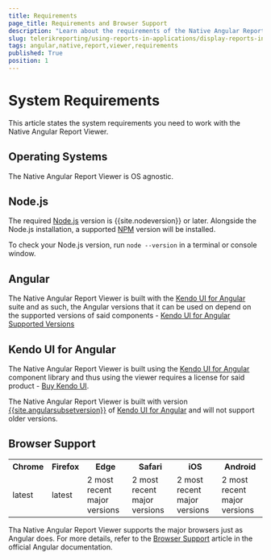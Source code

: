 ```yaml
---
title: Requirements
page_title: Requirements and Browser Support
description: "Learn about the requirements of the Native Angular Report Viewer dependencies - NodeJS, Angular and Kendo UI for Angular, plus the list of supported browsers."
slug: telerikreporting/using-reports-in-applications/display-reports-in-applications/web-application/native-angular-report-viewer/requirements
tags: angular,native,report,viewer,requirements
published: True
position: 1
---
```


<style>
table th:first-of-type {
	width: 10%;
}
table th:nth-of-type(2) {
	width: 10%;
}
table th:nth-of-type(3) {
	width: 20%;
}
table th:nth-of-type(4) {
	width: 20%;
}
table th:nth-of-type(5) {
	width: 20%;
}
table th:nth-of-type(6) {
	width: 20%;
}
</style>

# System Requirements

This article states the system requirements you need to work with the Native Angular Report Viewer.

## Operating Systems

The Native Angular Report Viewer is OS agnostic.

## Node.js

The required [Node.js](https://nodejs.org) version is {{site.nodeversion}} or later. Alongside the Node.js installation, a supported [NPM](https://www.npmjs.com/) version will be installed.

To check your Node.js version, run `node --version` in a terminal or console window.

## Angular

The Native Angular Report Viewer is built with the [Kendo UI for Angular](https://www.telerik.com/kendo-angular-ui) suite and as such, the Angular versions that it can be used on depend on the supported versions of said components - [Kendo UI for Angular Supported Versions](https://www.telerik.com/kendo-angular-ui/components/installation/requirements/#toc-angular)

## Kendo UI for Angular

The Native Angular Report Viewer is built using the [Kendo UI for Angular](https://www.telerik.com/kendo-angular-ui) component library and thus using the viewer requires a license for said product - [Buy Kendo UI](https://www.telerik.com/purchase/kendo-ui).

The Native Angular Report Viewer is built with version [{{site.angularsubsetversion}}](https://www.telerik.com/kendo-angular-ui/components/changelogs/kendo-angular-ui/#v{{site.angularsubsetversion}}) of [Kendo UI for Angular](https://www.telerik.com/kendo-angular-ui) and will not support older versions.

## Browser Support

<table style="width:100%">
	<tr>
		<th>Chrome</th>
		<th>Firefox</th>
		<th>Edge</th>
		<th>Safari</th>
		<th>iOS</th>
		<th>Android</th>
	</tr>
	<tr>
		<td>latest</td>
		<td>latest</td>
		<td>2 most recent major versions</td>
		<td>2 most recent major versions</td>
		<td>2 most recent major versions</td>
		<td>2 most recent major versions</td>
	</tr>
</table>

Tha Native Angular Report Viewer supports the major browsers just as Angular does. For more details, refer to the [Browser Support](https://angular.dev/reference/versions#browser-support) article in the official Angular documentation.